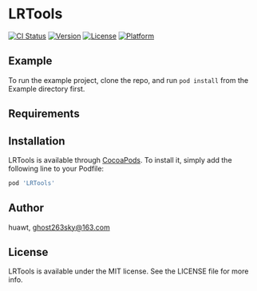 # LRTools

[![CI Status](https://img.shields.io/travis/huawt/LRTools.svg?style=flat)](https://travis-ci.org/huawt/LRTools)
[![Version](https://img.shields.io/cocoapods/v/LRTools.svg?style=flat)](https://cocoapods.org/pods/LRTools)
[![License](https://img.shields.io/cocoapods/l/LRTools.svg?style=flat)](https://cocoapods.org/pods/LRTools)
[![Platform](https://img.shields.io/cocoapods/p/LRTools.svg?style=flat)](https://cocoapods.org/pods/LRTools)

## Example

To run the example project, clone the repo, and run `pod install` from the Example directory first.

## Requirements

## Installation

LRTools is available through [CocoaPods](https://cocoapods.org). To install
it, simply add the following line to your Podfile:

```ruby
pod 'LRTools'
```

## Author

huawt, ghost263sky@163.com

## License

LRTools is available under the MIT license. See the LICENSE file for more info.

